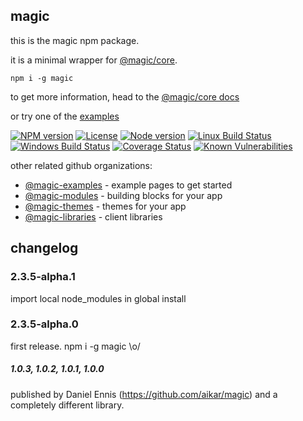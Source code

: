 ## magic

this is the magic npm package.

it is a minimal wrapper for [@magic/core](https://github.com/magic/core).

```
npm i -g magic
```

to get more information,
head to the [@magic/core docs](https://magic.github.io/core)

or try one of the [examples](https://magic-examples.github.io)

[![NPM version][npm-image]][npm-url]
[![License][license-image]][license-url]
[![Node version][node-image]][node-url]
[![Linux Build Status][travis-image]][travis-url]
[![Windows Build Status][appveyor-image]][appveyor-url]
[![Coverage Status][coveralls-image]][coveralls-url]
[![Known Vulnerabilities][snyk-image]][snyk-url]

other related github organizations:
* [@magic-examples](https://magic-examples.github.io) - example pages to get started
* [@magic-modules](https://magic-modules.github.io) - building blocks for your app
* [@magic-themes](https://magic-themes.github.io) - themes for your app
* [@magic-libraries](https://magic-libraries.github.io) - client libraries

## changelog

### 2.3.5-alpha.1
import local node_modules in global install

### 2.3.5-alpha.0
first release. npm i -g magic \o/

##### 1.0.3, 1.0.2, 1.0.1, 1.0.0
published by Daniel Ennis (https://github.com/aikar/magic) and a completely different library.


[npm-image]: https://img.shields.io/npm/v/magic.svg
[npm-url]: https://www.npmjs.com/package/magic
[license-image]: https://img.shields.io/npm/l/magic.svg
[license-url]: https://www.npmjs.com/package/magic
[node-image]: https://img.shields.io/node/v/magic/latest
[node-url]: https://www.npmjs.com/package/magic
[travis-image]: https://img.shields.io/travis/com/magic/magic/master
[travis-url]: https://travis-ci.com/magic/magic
[appveyor-image]: https://img.shields.io/appveyor/ci/magic/magic/master.svg
[appveyor-url]: https://ci.appveyor.com/project/magic/magic/branch/master
[coveralls-image]: https://coveralls.io/repos/github/magic/magic/badge.svg
[coveralls-url]: https://coveralls.io/github/magic/magic
[snyk-image]: https://snyk.io/test/github/magic/magic/badge.svg
[snyk-url]: https://snyk.io/test/github/magic/magic
